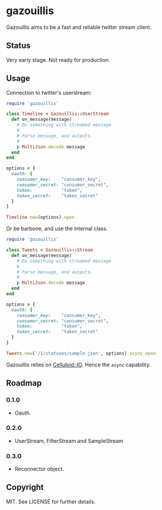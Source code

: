 # gazouillis

Gazouillis aims to be a fast and reliable twitter stream client.

## Status

Very early stage. Not ready for production.

## Usage

Connection to twitter's userstream:

``` ruby
require 'gazouillis'

class Timeline < Gazouillis::UserStream
  def on_message(message)
    # Do something with streamed message
    #
    # Parse message, and outputs.
    #
    p MultiJson.decode message
  end
end

options = {
  oauth: {
    consumer_key:    "consumer_key",
    consumer_secret: "consumer_secret",
    token:           "token",
    token_secret:    "token_secret"
  }
}

Timeline.new(options).open
```

Or be barbone, and use the internal class.

``` ruby
require 'gazouillis'

class Tweets < Gazouillis::Stream
  def on_message(message)
    # Do something with streamed message
    #
    # Parse message, and outputs.
    #
    p MultiJson.decode message
  end
end

options = {
  oauth: {
    consumer_key:    "consumer_key",
    consumer_secret: "consumer_secret",
    token:           "token",
    token_secret:    "token_secret"
  }
}

Tweets.new('/1/statuses/sample.json', options).async.open
```

Gazouillis relies on [Celluloid::IO](https://github.com/celluloid/celluloid-io).
Hence the `async` capability.

## Roadmap

### 0.1.0

  * Oauth.

### 0.2.0

  * UserStream, FilterStream and SampleStream

### 0.3.0

  * Reconnector object.

## Copyright

MIT. See LICENSE for further details.
